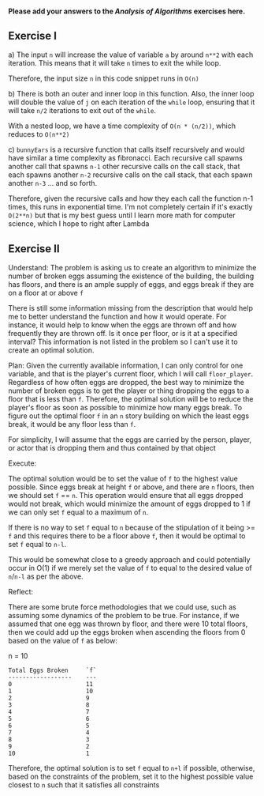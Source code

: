 #### Please add your answers to the **_Analysis of Algorithms_** exercises here.

## Exercise I

a) The input `n` will increase the value of variable `a` by around `n**2` with
each iteration. This means that it will take `n` times to exit the while
loop.

Therefore, the input size `n` in this code snippet runs in `O(n)`

b) There is both an outer and inner loop in this function. Also, the inner loop
will double the value of `j` on each iteration of the `while` loop, ensuring that
it will take `n/2` iterations to exit out of the `while`.

With a nested loop, we have a time complexity of `O(n * (n/2))`, which reduces to
`O(n**2)`

c) `bunnyEars` is a recursive function that calls itself recursively and would
have similar a time complexity as fibronacci. Each recursive call
spawns another call that spawns `n-1` other recursive calls on the call stack,
that each spawns another `n-2` recursive calls on the call stack,
that each spawn another `n-3` ... and so forth.

Therefore, given the recursive calls and how they each call the function
n-1 times, this runs in exponential time. I'm not completely certain if
it's exactly `O(2**n)` but that is my best guess until I learn more math for
computer science, which I hope to right after Lambda

## Exercise II

Understand:
The problem is asking us to create an algorithm to minimize the number of
broken eggs assuming the existence of the building, the building has floors,
and there is an ample supply of eggs, and eggs break if they are on a floor
at or above `f`

There is still some information missing from the description that would help
me to better understand the function and how it would operate. For instance,
it would help to know when the eggs are thrown off and how frequently they
are thrown off. Is it once per floor, or is it at a specified interval? This
information is not listed in the problem so I can't use it to create an
optimal solution.

Plan:
Given the currently available information, I can only control for one variable,
and that is the player's current floor, which I will call `floor_player`.
Regardless of how often eggs are dropped, the best way to minimize the number
of broken eggs is to get the player or thing dropping the eggs to a floor that
is less than `f`. Therefore, the optimal solution will be to reduce the player's
floor as soon as possible to minimize how many eggs break. To figure out the
optimal floor `f` in an `n` story building on which the least eggs break, it would be
any floor less than `f`.

For simplicity, I will assume that the eggs are carried by the person, player,
or actor that is dropping them and thus contained by that object

Execute:

The optimal solution would be to set the value of `f` to the highest value
possible. Since eggs break at height `f` or above, and there are `n` floors,
then we should set `f` == `n`. This operation would ensure that all eggs
dropped would not break, which would minimize the amount of eggs dropped to 1
if we can only set `f` equal to a maximum of `n`.

If there is no way to set `f` equal to `n` because of the stipulation of it
being >= `f` and this requires there to be a floor above `f`, then it would be
optimal to set `f` equal to `n-l`.

This would be somewhat close to a greedy approach and could potentially occur
in O(1) if we merely set the value of `f` to equal to the desired value of `n`/`n-l`
as per the above.

Reflect:

There are some brute force methodologies that we could use, such as assuming some
dynamics of the problem to be true. For instance, if we assumed that one egg was
thrown by floor, and there were 10 total floors, then we could add up the
eggs broken when ascending the floors from 0 based on the value of `f` as below:

n = 10

```
Total Eggs Broken     `f`
------------------    ---
0                     11
1                     10
2                     9
3                     8
4                     7
5                     6
6                     5
7                     4
8                     3
9                     2
10                    1
```

Therefore, the optimal solution is to set `f` equal to `n+l` if possible,
otherwise, based on the constraints of the problem, set it to the highest
possible value closest to `n` such that it satisfies all constraints
